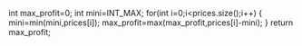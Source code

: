 int max_profit=0;
int mini=INT_MAX;
for(int i=0;i<prices.size();i++)
{
mini=min(mini,prices[i]);
max_profit=max(max_profit,prices[i]-mini);
}
return max_profit;